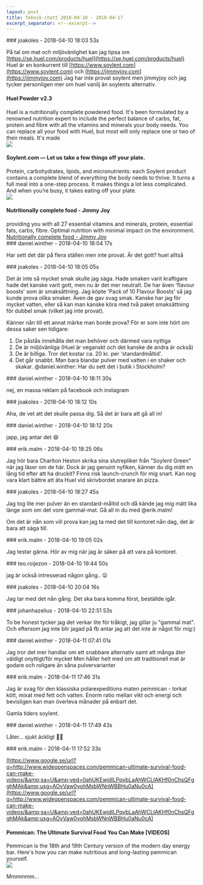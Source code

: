 ```yaml
---
layout: post
title: Teknik-chatt 2018-04-10 - 2018-04-17
excerpt_separator: <!--excerpt-->
---
```

<section class="message" markdown="1">
### joakoles - 2018-04-10 18:03 53s

På tal om mat och miljövänlighet kan jag tipsa om [https://se.huel.com/products/huel](https://se.huel.com/products/huel) Huel är en konkurrent till [https://www.soylent.com](https://www.soylent.com) och [https://jimmyjoy.com](https://jimmyjoy.com) Jag har inte provat soylent men jimmyjoy och jag tycker personligen mer om huel vanilj än soylents alternativ.

<div class="attachment"><h4>Huel Powder v2.3</h4><div class="text">Huel is a nutritionally complete powdered food. It's been formulated by a renowned nutrition expert to include the perfect balance of carbs, fat, protein and fibre with all the vitamins and minerals your body needs. You can replace all your food with Huel, but most will only replace one or two of their meals. It's made</div>
<a href="https://se.huel.com/products/huel"><img src="http://cdn.shopify.com/s/files/1/2617/3388/products/Huel_Starter_Set-min_1000x_ea73d5a7-9705-4628-996f-52e111cdd5f2_1024x1024.png?v=1517407352" fallback="Huel Powder v2.3"/></a></div>
    


<div class="attachment"><h4>Soylent.com — Let us take a few things off your plate.</h4><div class="text">Protein, carbohydrates, lipids, and micronutrients: each Soylent product contains a complete blend of everything the body needs to thrive. It turns a full meal into a one-step process. It makes things a lot less complicated. And when you’re busy, it takes eating off your plate.</div>
<a href="https://www.soylent.com"><img src="https://prettythings.soylent.com/assets/home/20170627/0001a_social.jpg" fallback="Soylent.com — Let us take a few things off your plate."/></a></div>
    


<div class="attachment"><h4>Nutritionally complete food - Jimmy Joy</h4><div class="text">providing you with all 27 essential vitamins and minerals, protein, essential fats, carbs, fibre. Optimal nutrition with minimal impact on the environment.</div>
<a href="https://jimmyjoy.com">Nutritionally complete food - Jimmy Joy</a></div>
    
</section>
<section class="message" markdown="1">
### daniel.winther - 2018-04-10 18:04 17s

Har sett det där på flera ställen men inte provat. Är det gott?
huel alltså
</section>
<section class="message" markdown="1">
### joakoles - 2018-04-10 18:05 05s

Det är inte så mycket smak skulle jag säga. Hade smaken varit kraftigare hade det kanske varit gott, men nu är det mer neutralt.
De har även 'flavour boosts' som är smaksättning. Jag köpte 'Pack of 10 Flavour Boosts' så jag kunde prova olika smaker. Även de gav svag smak. Kanske har jag för mycket vatten, eller så kan man kanske köra med två paket smaksättning för dubbel smak (vilket jag inte provat).

Känner nån till ett annat märke man borde prova?
För er som inte hört om dessa saker sen tidigare:
1. De påstås innehålla det man behöver och därmed vara nyttiga
2. De är miljövänliga (Huel är veganskt och det kanske de andra är också)
3. De är billiga. Tror det kostar ca. 20 kr. per 'standardmåltid'.
4. Det går snabbt. Man bara blandar pulver med vatten i en shaker och skakar.
@daniel.winther: Har du sett det i butik i Stockholm?
</section>
<section class="message" markdown="1">
### daniel.winther - 2018-04-10 18:11 30s

nej, en massa reklam på facebook
och instagram
</section>
<section class="message" markdown="1">
### joakoles - 2018-04-10 18:12 10s

Aha, de vet att det skulle passa dig. Så det är bara att gå all in!
</section>
<section class="message" markdown="1">
### daniel.winther - 2018-04-10 18:12 20s

japp, jag antar det
😄
</section>
<section class="message" markdown="1">
### erik.malm - 2018-04-10 18:25 06s

Jag hör bara Charlton Heston skrika sina slutrepliker från "Soylent Green" när jag läser om de här. 
Dock är jag genuint nyfiken, känner du dig mätt en lång tid efter att ha druckit?
Finns risk launch-crunch för mig snart.  Kan nog vara klart bättre att äta Huel vid skrivbordet snarare än pizza.
</section>
<section class="message" markdown="1">
### joakoles - 2018-04-10 18:27 45s

Jag tog lite mer pulver än en standard-måltid och då kände jag mig mätt lika länge som om det vore gammal-mat. Gå all in du med @erik.malm!

Om det är nån som vill prova kan jag ta med det till kontoret nån dag, det är bara att säga till.
</section>
<section class="message" markdown="1">
### erik.malm - 2018-04-10 19:05 02s

Jag testar gärna. Hör av mig när jag är säker på att vara på kontoret.
</section>
<section class="message" markdown="1">
### teo.roijezon - 2018-04-10 19:44 50s

jag är också intresserad
någon gång.. 😛
</section>
<section class="message" markdown="1">
### joakoles - 2018-04-10 20:04 16s

Jag tar med det nån gång. Det ska bara komma först, beställde igår.
</section>
<section class="message" markdown="1">
### johanhazelius - 2018-04-10 22:51 53s

To be honest tycker jag det verkar lite för tråkigt, jag gillar ju "gammal mat". Och eftersom jag inte blir jagad på fb antar jag att det inte är något för mig:)
</section>
<section class="message" markdown="1">
### daniel.winther - 2018-04-11 07:41 01s

Jag tror det mer handlar om ett snabbare alternativ samt att många äter väldigt onyttigt/för mycket
Men håller helt med om att traditionell mat är godare och roligare än såna pulvervarianter
</section>
<section class="message" markdown="1">
### erik.malm - 2018-04-11 17:46 31s

Jag är svag för den klassiska polarexpeditions maten pemmican - torkat kött, mixat med fett och vatten. Enorm ratio mellan vikt och energi och bevisligen kan man överleva månader på enbart det. 

Gamla tiders soylent.
</section>
<section class="message" markdown="1">
### daniel.winther - 2018-04-11 17:49 43s

Låter... sjukt äckligt 🤢😂

<!--excerpt-->
</section>
<section class="message" markdown="1">
### erik.malm - 2018-04-11 17:52 33s

[https://www.google.se/url?q=http://www.wideopenspaces.com/pemmican-ultimate-survival-food-can-make-videos/&amp;sa=U&amp;ved=0ahUKEwjdlLPqybLaAhWCLlAKHf0nChsQFgghMAk&amp;usg=AOvVaw0yohMsbWNnWBBHu0aNu0cA](https://www.google.se/url?q=http://www.wideopenspaces.com/pemmican-ultimate-survival-food-can-make-videos/&amp;sa=U&amp;ved=0ahUKEwjdlLPqybLaAhWCLlAKHf0nChsQFgghMAk&amp;usg=AOvVaw0yohMsbWNnWBBHu0aNu0cA)

<div class="attachment"><h4>Pemmican: The Ultimate Survival Food You Can Make [VIDEOS]</h4><div class="text">Pemmican is the 18th and 19th Century version of the modern day energy bar. Here's how you can make nutritious and long-lasting pemmican yourself.</div>
<a href="https://www.google.se/url?q=http://www.wideopenspaces.com/pemmican-ultimate-survival-food-can-make-videos/&sa=U&ved=0ahUKEwjdlLPqybLaAhWCLlAKHf0nChsQFgghMAk&usg=AOvVaw0yohMsbWNnWBBHu0aNu0cA"><img src="http://cdn0.wideopenspaces.com/wp-content/uploads/2015/09/pemmican.png" fallback="Pemmican: The Ultimate Survival Food You Can Make [VIDEOS]"/></a></div>
    
Mmmmmm...
</section>